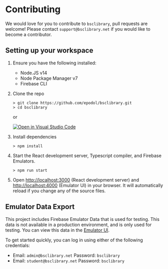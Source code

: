 # Contributing

We would love for you to contribute to `bsclibrary`, pull requests are welcome! Please contact `support@bsclibrary.net` if you would like to become a contributor.

## Setting up your workspace

1. Ensure you have the following installed:

   - Node.JS v14
   - Node Package Manager v7
   - Firebase CLI

1. Clone the repo

   ```
   > git clone https://github.com/epodol/bsclibrary.git
   > cd bsclibrary
   ```

   or

   [![Open in Visual Studio Code](https://open.vscode.dev/badges/open-in-vscode.svg)](https://open.vscode.dev/epodol/bsclibrary)

1. Install dependencies
   ```
   > npm install
   ```
1. Start the React development server, Typescript compiler, and Firebase Emulators.
   ```
   > npm run start
   ```
1. Open [http://localhost:3000](http://localhost:3000) (React development server) and [http://localhost:4000](http://localhost:4000) (Emulator UI) in your browser. It will automatically reload if you change any of the source files.

## Emulator Data Export

This project includes Firebase Emulator Data that is used for testing. This data is not available in a production environment, and is only used for testing. You can view this data in the [Emulator UI](http://localhost:4000).

To get started quickly, you can log in using either of the following credentials:

- Email: `admin@bsclibrary.net` Password: `bsclibrary`
- Email: `student@bsclibrary.net` Password: `bsclibrary`
